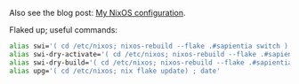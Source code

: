 Also see the blog post: [My NixOS
configuration](https://photonsphere.org/post/2020-02-19-nixos-configuration/).

Flaked up; useful commands:

``` {.bash org-language="sh"}
alias swi='( cd /etc/nixos; nixos-rebuild --flake .#sapientia switch ) && ~/bin/nixos-checkreboot.sh ; date'
alias swi-dry-activate='( cd /etc/nixos; nixos-rebuild --flake .#sapientia dry-activate )'
alias swi-dry-build='( cd /etc/nixos; nixos-rebuild --flake .#sapientia dry-build )'
alias upg='( cd /etc/nixos; nix flake update) ; date'
```
